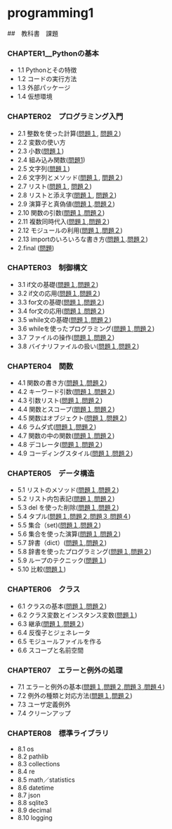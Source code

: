 # programming1


##　教科書　課題

### CHAPTER1__Pythonの基本

- 1.1 Pythonとその特徴
- 1.2 コードの実行方法
- 1.3 外部パッケージ
- 1.4 仮想環境
### CHAPTER02　プログラミング入門
- 2.1 整数を使った計算([問題１](CHAPTER02/Q2_1_1.py), [問題２](CHAPTER02/Q2_1_2.py))
- 2.2 変数の使い方
- 2.3 小数([問題１](CHAPTER02/Q2_3_1.py))
- 2.4 組み込み関数([問題1](CHAPTER02/Q2_4_1.py))
- 2.5 文字列([問題１](CHAPTER02/Q2_5_2.py))
- 2.6 文字列とメソッド([問題１](CHAPTER02/Q2_6_1.py), [問題２](CHAPTER02/Q2_6_2.py))
- 2.7 リスト([問題１](CHAPTER02/Q2_7_1.py), [問題２](CHAPTER02/Q2_7_2.py))
- 2.8 リストと添え字([問題１](CHAPTER02/Q2_8_1.py), [問題２](CHAPTER02/Q2_8_2.py))
- 2.9 演算子と真偽値([問題１](CHAPTER02/Q2_9_1.py).[問題２](CHAPTER02/Q2_9_2.py))
- 2.10 関数の引数([問題１](CHAPTER02/Q2_10_1.py),[問題２](CHAPTER02/Q2_10_2.py))
- 2.11 複数同時代入([問題１](CHAPTER02/Q2_11_1.py),[問題２](CHAPTER02/Q2_11_2.py))
- 2.12 モジュールの利用([問題１](CHAPTER02/Q2_12_1.py),[問題２](CHAPTER02/Q2_12_2.py))
- 2.13 importのいろいろな書き方([問題１](CHAPTER02/Q2_13_1.py).[問題２](CHAPTER02/Q2_13_2.py))
- 2.final ([問題](CHAPTER02/Q2_final.py))
### CHAPTER03　制御構文
- 3.1 if文の基礎([問題１](CHAPTER03/Q3_1_1.py),[問題２](CHAPTER03/Q3_1_2.py))
- 3.2 if文の応用([問題１](CHAPTER03/Q3_2_1.py),[問題２](CHAPTER03/Q3_2_2.py))
- 3.3 for文の基礎([問題１](CHAPTER03/Q3_3_1.py),[問題２](CHAPTER03/Q3_3_2.py))
- 3.4 for文の応用([問題１](CHAPTER03/Q3_4_1.py),[問題２](CHAPTER03/Q3_4_2.py))
- 3.5 while文の基礎([問題１](CHAPTER03/Q3_5_1.py),[問題２](CHAPTER03/Q3_5_2.py))
- 3.6 whileを使ったプログラミング([問題１](CHAPTER03/Q3_6_1.py),[問題２](CHAPTER03/Q3_6_2.py))
- 3.7 ファイルの操作([問題１](CHAPTER03/Q3_7_1.py),[問題２](CHAPTER03/Q3_7_2.py))
- 3.8 バイナリファイルの扱い([問題１](CHAPTER03/Q3_8_1.py),[問題２](CHAPTER03/Q3_8_2.py))
### CHAPTER04　関数
- 4.1 関数の書き方([問題１](CHAPTER04/Q4_1_1.py),[問題２](CHAPTER04/Q4_1_2.py))
- 4.2 キーワード引数([問題１](CHAPTER04/Q4_2_1.py),[問題２](CHAPTER04/Q4_2_2.py))
- 4.3 引数リスト([問題１](CHAPTER04/Q4_3_1.py),[問題２](CHAPTER04/Q4_3_2.py))
- 4.4 関数とスコープ([問題１](CHAPTER04/Q4_4_1.py),[問題２](CHAPTER04/Q4_4_2.py))
- 4.5 関数はオブジェクト([問題１](CHAPTER04/Q4_5_1.py),[問題２](CHAPTER04/Q4_5_2.py))
- 4.6 ラムダ式([問題１](CHAPTER04/Q4_6_1.py),[問題２](CHAPTER04/Q4_6_2.py))
- 4.7 関数の中の関数([問題１](CHAPTER04/Q4_7_1.py),[問題２](CHAPTER04/Q4_7_2.py))
- 4.8 デコレータ([問題１](CHAPTER04/Q4_8_1.py),[問題２](CHAPTER04/Q4_8_2.py))
- 4.9 コーディングスタイル([問題１](CHAPTER04/Q4_9_1.py),[問題２](CHAPTER04/Q4_9_2.py))
### CHAPTER05　データ構造
- 5.1 リストのメソッド([問題１](CHAPTER05/Q5_1_1.py),[問題２](CHAPTER05/Q5_1_2.py))
- 5.2 リスト内包表記([問題１](CHAPTER05/Q5_2_1.py),[問題２](CHAPTER05/Q5_2_2.py))
- 5.3 del を使った削除([問題１](CHAPTER05/Q5_3_1.py),[問題２](CHAPTER05/Q5_3_2.py))
- 5.4 タプル([問題１](CHAPTER05/Q5_4_1.py),[問題２](CHAPTER05/Q5_4_2.py),[問題３](CHAPTER05/Q5_4_3.py),[問題４](CHAPTER05/Q5_4_4.py))
- 5.5 集合（set)([問題１](CHAPTER05/Q5_5_1.py),[問題２](CHAPTER05/Q5_5_2.py))
- 5.6 集合を使った演算([問題１](CHAPTER05/Q5_6_1.py),[問題２](CHAPTER05/Q5_6_2.py))
- 5.7 辞書（dict）([問題１](CHAPTER05/Q5_7_1.py),[問題２](CHAPTER05/Q5_7_2.py))
- 5.8 辞書を使ったプログラミング([問題１](CHAPTER05/Q5_8_1.py),[問題２](CHAPTER05/Q5_8_2.py))
- 5.9 ループのテクニック([問題１](CHAPTER05/Q5_9_1.py))
- 5.10 比較([問題１](CHAPTER05/Q5_10_1.py))
### CHAPTER06　クラス
- 6.1 クラスの基本([問題１](CHAPTER06/Q6_1_1.py),[問題２](CHAPTER06/Q6_1_2.py))
- 6.2 クラス変数とインスタンス変数([問題１](CHAPTER06/Q6_2_1.py))
- 6.3 継承([問題１](CHAPTER06/Q6_3_1.py),[問題２](CHAPTER06/Q6_3_2.py))
- 6.4 反復子とジェネレータ
- 6.5 モジュールファイルを作る
- 6.6 スコープと名前空間
### CHAPTER07　エラーと例外の処理
- 7.1 エラーと例外の基本([問題１](CHAPTER07/Q7_1_1.py),[問題２](CHAPTER07/Q7_1_2.py),[問題３](CHAPTER07/Q7_1_3.py),[問題４](CHAPTER07/Q7_1_4.py))
- 7.2 例外の種類と対応方法([問題１](CHAPTER07/Q7_2_1.py),[問題２](CHAPTER07/Q7_2_1.py))
- 7.3 ユーザ定義例外
- 7.4 クリーンアップ
### CHAPTER08　標準ライブラリ
- 8.1 os
- 8.2 pathlib
- 8.3 collections
- 8.4 re
- 8.5 math／statistics
- 8.6 datetime
- 8.7 json
- 8.8 sqlite3
- 8.9 decimal
- 8.10 logging
